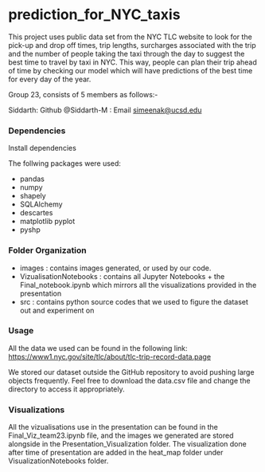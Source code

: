 # prediction_for_NYC_taxis
This project uses public data set from the NYC TLC website to look for the pick-up and drop off times, trip lengths, surcharges associated with the trip and the number of people taking the taxi through the day to suggest the best time to travel by taxi in NYC. This way, people can plan their trip ahead of time by checking our model which will have predictions of the best time for every day of the year.


Group 23, consists of 5 members as follows:-

Siddarth: Github @Siddarth-M : Email simeenak@ucsd.edu

### Dependencies ###
Install dependencies

The follwing packages were used:
* pandas
* numpy
* shapely
* SQLAlchemy
* descartes
* matplotlib pyplot
* pyshp



### Folder Organization ###
 - images : contains images generated, or used by our code.
 - VizualisationNotebooks : contains all Jupyter Notebooks + the Final_notebook.ipynb which mirrors all the visualizations provided in the presentation
 - src : contains python source codes that we used to figure the dataset out and experiment on

### Usage ###
All the data we used can be found in the following link: https://www1.nyc.gov/site/tlc/about/tlc-trip-record-data.page

We stored our dataset outside the GitHub repository to avoid pushing large objects frequently.
Feel free to download the data.csv file and change the directory to access it appropriately.


### Visualizations ###
All the vizualisations use in the presentation can be found in the Final_Viz_team23.ipynb file, and the images we generated are stored alongside in the Presentation_Visualization folder. The visualization done after time of presentation are added in the heat_map folder under VisualizationNotebooks folder.